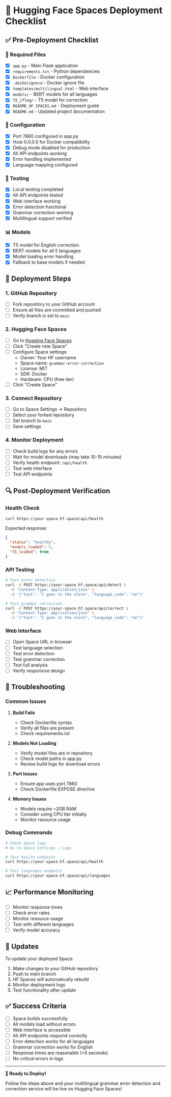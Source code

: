 # 🚀 Hugging Face Spaces Deployment Checklist

## ✅ Pre-Deployment Checklist

### 📁 Required Files
- [x] `app.py` - Main Flask application
- [x] `requirements.txt` - Python dependencies
- [x] `Dockerfile` - Docker configuration
- [x] `.dockerignore` - Docker ignore file
- [x] `templates/multilingual.html` - Web interface
- [x] `models/` - BERT models for all languages
- [x] `t5_jfleg/` - T5 model for correction
- [x] `README_HF_SPACES.md` - Deployment guide
- [x] `README.md` - Updated project documentation

### 🔧 Configuration
- [x] Port 7860 configured in app.py
- [x] Host 0.0.0.0 for Docker compatibility
- [x] Debug mode disabled for production
- [x] All API endpoints working
- [x] Error handling implemented
- [x] Language mapping configured

### 🧪 Testing
- [x] Local testing completed
- [x] All API endpoints tested
- [x] Web interface working
- [x] Error detection functional
- [x] Grammar correction working
- [x] Multilingual support verified

### 📊 Models
- [x] T5 model for English correction
- [x] BERT models for all 5 languages
- [x] Model loading error handling
- [x] Fallback to base models if needed

## 🚀 Deployment Steps

### 1. GitHub Repository
- [ ] Fork repository to your GitHub account
- [ ] Ensure all files are committed and pushed
- [ ] Verify branch is set to `main`

### 2. Hugging Face Spaces
- [ ] Go to [Hugging Face Spaces](https://huggingface.co/spaces)
- [ ] Click "Create new Space"
- [ ] Configure Space settings:
  - Owner: Your HF username
  - Space name: `grammar-error-correction`
  - License: MIT
  - SDK: Docker
  - Hardware: CPU (free tier)
- [ ] Click "Create Space"

### 3. Connect Repository
- [ ] Go to Space Settings → Repository
- [ ] Select your forked repository
- [ ] Set branch to `main`
- [ ] Save settings

### 4. Monitor Deployment
- [ ] Check build logs for any errors
- [ ] Wait for model downloads (may take 10-15 minutes)
- [ ] Verify health endpoint: `/api/health`
- [ ] Test web interface
- [ ] Test API endpoints

## 🔍 Post-Deployment Verification

### Health Check
```bash
curl https://your-space.hf.space/api/health
```

Expected response:
```json
{
  "status": "healthy",
  "models_loaded": 5,
  "t5_loaded": true
}
```

### API Testing
```bash
# Test error detection
curl -X POST https://your-space.hf.space/api/detect \
  -H "Content-Type: application/json" \
  -d '{"text": "I goes to the store", "language_code": "en"}'

# Test grammar correction
curl -X POST https://your-space.hf.space/api/correct \
  -H "Content-Type: application/json" \
  -d '{"text": "I goes to the store", "language_code": "en"}'
```

### Web Interface
- [ ] Open Space URL in browser
- [ ] Test language selection
- [ ] Test error detection
- [ ] Test grammar correction
- [ ] Test full analysis
- [ ] Verify responsive design

## 🚨 Troubleshooting

### Common Issues

1. **Build Fails**
   - Check Dockerfile syntax
   - Verify all files are present
   - Check requirements.txt

2. **Models Not Loading**
   - Verify model files are in repository
   - Check model paths in app.py
   - Review build logs for download errors

3. **Port Issues**
   - Ensure app uses port 7860
   - Check Dockerfile EXPOSE directive

4. **Memory Issues**
   - Models require ~2GB RAM
   - Consider using CPU tier initially
   - Monitor resource usage

### Debug Commands

```bash
# Check Space logs
# Go to Space Settings → Logs

# Test health endpoint
curl https://your-space.hf.space/api/health

# Test languages endpoint
curl https://your-space.hf.space/api/languages
```

## 📈 Performance Monitoring

- [ ] Monitor response times
- [ ] Check error rates
- [ ] Monitor resource usage
- [ ] Test with different languages
- [ ] Verify model accuracy

## 🔄 Updates

To update your deployed Space:
1. Make changes to your GitHub repository
2. Push to main branch
3. HF Spaces will automatically rebuild
4. Monitor deployment logs
5. Test functionality after update

## ✅ Success Criteria

- [ ] Space builds successfully
- [ ] All models load without errors
- [ ] Web interface is accessible
- [ ] All API endpoints respond correctly
- [ ] Error detection works for all languages
- [ ] Grammar correction works for English
- [ ] Response times are reasonable (<5 seconds)
- [ ] No critical errors in logs

---

**🎉 Ready to Deploy!**

Follow the steps above and your multilingual grammar error detection and correction service will be live on Hugging Face Spaces! 